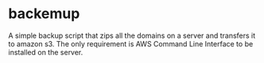 backemup
========

A simple backup script that zips all the domains on a server and transfers it to amazon s3. The only requirement is AWS Command Line Interface to be installed on the server.
